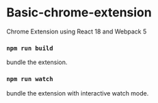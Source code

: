 # Basic-chrome-extension
Chrome Extension using React 18 and Webpack 5

### `npm run build`
bundle the extension.

### `npm run watch`
bundle the extension with interactive watch mode.